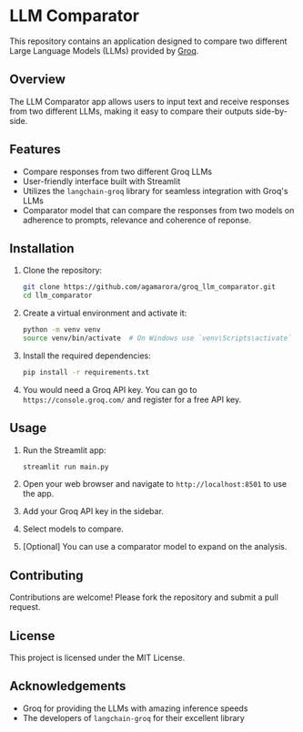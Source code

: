 # LLM Comparator

This repository contains an application designed to compare two different Large Language Models (LLMs) provided by [Groq](https://console.groq.com/).

## Overview

The LLM Comparator app allows users to input text and receive responses from two different LLMs, making it easy to compare their outputs side-by-side.

## Features

- Compare responses from two different Groq LLMs
- User-friendly interface built with Streamlit
- Utilizes the `langchain-groq` library for seamless integration with Groq's LLMs
- Comparator model that can compare the responses from two models on adherence to prompts, relevance and coherence of reponse.

## Installation

1. Clone the repository:
    ```sh
    git clone https://github.com/agamarora/groq_llm_comparator.git
    cd llm_comparator
    ```

2. Create a virtual environment and activate it:
    ```sh
    python -m venv venv
    source venv/bin/activate  # On Windows use `venv\Scripts\activate`
    ```

3. Install the required dependencies:
    ```sh
    pip install -r requirements.txt
    ```

4. You would need a Groq API key. You can go to `https://console.groq.com/` and register for a free API key.


## Usage

1. Run the Streamlit app:
    ```sh
    streamlit run main.py
    ```

2. Open your web browser and navigate to `http://localhost:8501` to use the app.

3. Add your Groq API key in the sidebar.

4. Select models to compare.

5. [Optional] You can use a comparator model to expand on the analysis.

## Contributing

Contributions are welcome! Please fork the repository and submit a pull request.

## License

This project is licensed under the MIT License.

## Acknowledgements

- Groq for providing the LLMs with amazing inference speeds
- The developers of `langchain-groq` for their excellent library
